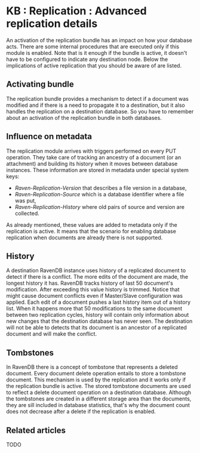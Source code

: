 # KB : Replication : Advanced replication details

An activation of the replication bundle has an impact on how your database acts. There are some internal procedures that are executed only if this module is enabled. Note that is it enough if the bundle is active, it doesn't have to be configured to indicate any destination node. Below the implications of active replication that you should be aware of are listed.

## Activating bundle

The replication bundle provides a mechanism to detect if a document was modified and if there is a need to propagate it to a destination, but it also handles the replication on a destination database. So you have to remember about an activation of the replication bundle in both databases.

## Influence on metadata

The replication module arrives with triggers performed on every PUT operation. They take care of tracking an ancestry of a document (or an attachment) and building its history when it moves between database instances. These information are stored in metadata under special system keys:

* *Raven-Replication-Version* that describes a file version in a database,
* *Raven-Replication-Source* which is a database identifier where a file was put,
* *Raven-Replication-History* where old pairs of source and version are collected.

As already mentioned, these values are added to metadata only if the replication is active. It means that the scenario for enabling database replication when documents are already there is not supported.

## History

A destination RavenDB instance uses history of a replicated document to detect if there is a conflict. The more edits of the document are made, the longest history it has. RavenDB tracks history of last 50 document's modification. After exceeding this value history is trimmed. Notice that might cause document conflicts even if Master/Slave configuration was applied. Each edit of a document pushes a last history item out of a history list. When it happens more that 50 modifications to the same document between two replication cycles, history will contain only information about new changes that the destination database has never seen. The destination will not be able to detects that its document is an ancestor of a replicated document and will make the conflict.

## Tombstones

In RavenDB there is a concept of tombstone that represents a deleted document. Every document delete operation entails to store a tombstone document. This mechanism is used by the replication and it works only if the replication bundle is active. The stored tombstone documents are used to reflect a delete document operation on a destination database. Although the tombstones are created in a different storage area than the documents, they are sill included in database statistics, that's why the document count does not decrease after a delete if the replication is enabled.

## Related articles

TODO